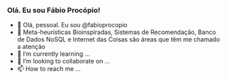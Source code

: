 ### Olá. Eu sou Fábio Procópio!

- 👋 Olá, pessoal. Eu sou @fabioprocopio
- 👀 Meta-heurísticas Bioinspiradas, Sistemas de Recomendação, Banco de Dados NoSQL e Internet das Coisas são áreas que têm me chamado a atenção 
- 🌱 I’m currently learning ...
- 💞️ I’m looking to collaborate on ...
- 📫 How to reach me ...

<!---
fabioprocopio/fabioprocopio is a ✨ special ✨ repository because its `README.md` (this file) appears on your GitHub profile.
You can click the Preview link to take a look at your changes.
--->

